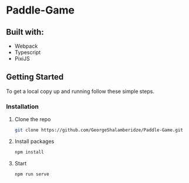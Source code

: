 # Paddle-Game

## Built with: 
 - Webpack
 - Typescript
 - PixiJS

## Getting Started

To get a local copy up and running follow these simple steps.

### Installation

1. Clone the repo
   ```sh
   git clone https://github.com/GeorgeShalamberidze/Paddle-Game.git
   ```
2. Install packages
   ```sh
   npm install
   ```
3. Start 
   ```sh
   npm run serve
   ```

